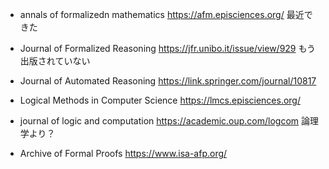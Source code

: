 
- annals of formalizedn mathematics
https://afm.episciences.org/
最近できた

- Journal of Formalized Reasoning
https://jfr.unibo.it/issue/view/929
もう出版されていない

- Journal of Automated Reasoning
https://link.springer.com/journal/10817
 
- Logical Methods in Computer Science
https://lmcs.episciences.org/
 
- journal of logic and computation
https://academic.oup.com/logcom
論理学より？

- Archive of Formal Proofs
https://www.isa-afp.org/